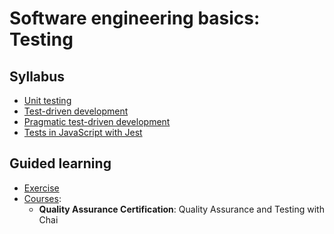 # Software engineering basics: Testing

## Syllabus

* [Unit testing](https://blog.testlodge.com/what-is-unit-testing/)
* [Test-driven development](https://www.guru99.com/test-driven-development.html)
* [Pragmatic test-driven development](https://www.slideshare.net/yodamann/pragmatic-not-dogmatic-tdd-agile2012/)
* [Tests in JavaScript with Jest](https://levelup.gitconnected.com/introduction-to-testing-with-jest-dea351005af0)

## Guided learning

* [Exercise](https://github.com/mwhelan/Katas/tree/master/Katas.BankTransfer)
* [Courses](https://www.freecodecamp.org/): 
  * **Quality Assurance Certification**: Quality Assurance and Testing with Chai 
